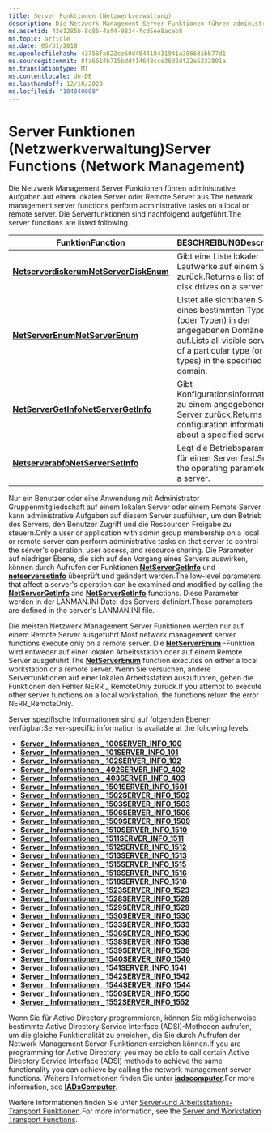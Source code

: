 ```yaml
---
title: Server Funktionen (Netzwerkverwaltung)
description: Die Netzwerk Management Server Funktionen führen administrative Aufgaben auf einem lokalen Server oder Remote Server aus. Die Serverfunktionen sind nachfolgend aufgeführt.
ms.assetid: 43e1285b-8c86-4af4-9834-fcd5ee8aceb8
ms.topic: article
ms.date: 05/31/2018
ms.openlocfilehash: 43758fa822ce60d484418431941a386681bb77d1
ms.sourcegitcommit: 8fa6614b715bddf14648cce36d2df22e5232801a
ms.translationtype: MT
ms.contentlocale: de-DE
ms.lasthandoff: 12/10/2020
ms.locfileid: "104040008"
---
```

# <a name="server-functions-network-management"></a><span data-ttu-id="f2895-104">Server Funktionen (Netzwerkverwaltung)</span><span class="sxs-lookup"><span data-stu-id="f2895-104">Server Functions (Network Management)</span></span>

<span data-ttu-id="f2895-105">Die Netzwerk Management Server Funktionen führen administrative Aufgaben auf einem lokalen Server oder Remote Server aus.</span><span class="sxs-lookup"><span data-stu-id="f2895-105">The network management server functions perform administrative tasks on a local or remote server.</span></span> <span data-ttu-id="f2895-106">Die Serverfunktionen sind nachfolgend aufgeführt.</span><span class="sxs-lookup"><span data-stu-id="f2895-106">The server functions are listed following.</span></span>



| <span data-ttu-id="f2895-107">Funktion</span><span class="sxs-lookup"><span data-stu-id="f2895-107">Function</span></span>                                       | <span data-ttu-id="f2895-108">BESCHREIBUNG</span><span class="sxs-lookup"><span data-stu-id="f2895-108">Description</span></span>                                                                        |
|------------------------------------------------|------------------------------------------------------------------------------------|
| [<span data-ttu-id="f2895-109">**Netserverdiskerum**</span><span class="sxs-lookup"><span data-stu-id="f2895-109">**NetServerDiskEnum**</span></span>](/windows/desktop/api/Lmserver/nf-lmserver-netserverdiskenum) | <span data-ttu-id="f2895-110">Gibt eine Liste lokaler Laufwerke auf einem Server zurück.</span><span class="sxs-lookup"><span data-stu-id="f2895-110">Returns a list of local disk drives on a server.</span></span>                                   |
| [<span data-ttu-id="f2895-111">**NetServerEnum**</span><span class="sxs-lookup"><span data-stu-id="f2895-111">**NetServerEnum**</span></span>](/windows/desktop/api/Lmserver/nf-lmserver-netserverenum)         | <span data-ttu-id="f2895-112">Listet alle sichtbaren Server eines bestimmten Typs (oder Typen) in der angegebenen Domäne auf.</span><span class="sxs-lookup"><span data-stu-id="f2895-112">Lists all visible servers of a particular type (or types) in the specified domain.</span></span> |
| [<span data-ttu-id="f2895-113">**NetServerGetInfo**</span><span class="sxs-lookup"><span data-stu-id="f2895-113">**NetServerGetInfo**</span></span>](/windows/desktop/api/Lmserver/nf-lmserver-netservergetinfo)   | <span data-ttu-id="f2895-114">Gibt Konfigurationsinformationen zu einem angegebenen Server zurück.</span><span class="sxs-lookup"><span data-stu-id="f2895-114">Returns configuration information about a specified server.</span></span>                        |
| [<span data-ttu-id="f2895-115">**Netserverabfo**</span><span class="sxs-lookup"><span data-stu-id="f2895-115">**NetServerSetInfo**</span></span>](/windows/desktop/api/Lmserver/nf-lmserver-netserversetinfo)   | <span data-ttu-id="f2895-116">Legt die Betriebsparameter für einen Server fest.</span><span class="sxs-lookup"><span data-stu-id="f2895-116">Sets the operating parameters for a server.</span></span>                                        |



 

<span data-ttu-id="f2895-117">Nur ein Benutzer oder eine Anwendung mit Administrator Gruppenmitgliedschaft auf einem lokalen Server oder einem Remote Server kann administrative Aufgaben auf diesem Server ausführen, um den Betrieb des Servers, den Benutzer Zugriff und die Ressourcen Freigabe zu steuern.</span><span class="sxs-lookup"><span data-stu-id="f2895-117">Only a user or application with admin group membership on a local or remote server can perform administrative tasks on that server to control the server's operation, user access, and resource sharing.</span></span> <span data-ttu-id="f2895-118">Die Parameter auf niedriger Ebene, die sich auf den Vorgang eines Servers auswirken, können durch Aufrufen der Funktionen [**NetServerGetInfo**](/windows/desktop/api/Lmserver/nf-lmserver-netservergetinfo) und [**netserversetinfo**](/windows/desktop/api/Lmserver/nf-lmserver-netserversetinfo) überprüft und geändert werden.</span><span class="sxs-lookup"><span data-stu-id="f2895-118">The low-level parameters that affect a server's operation can be examined and modified by calling the [**NetServerGetInfo**](/windows/desktop/api/Lmserver/nf-lmserver-netservergetinfo) and [**NetServerSetInfo**](/windows/desktop/api/Lmserver/nf-lmserver-netserversetinfo) functions.</span></span> <span data-ttu-id="f2895-119">Diese Parameter werden in der LANMAN.INI Datei des Servers definiert.</span><span class="sxs-lookup"><span data-stu-id="f2895-119">These parameters are defined in the server's LANMAN.INI file.</span></span>

<span data-ttu-id="f2895-120">Die meisten Netzwerk Management Server Funktionen werden nur auf einem Remote Server ausgeführt.</span><span class="sxs-lookup"><span data-stu-id="f2895-120">Most network management server functions execute only on a remote server.</span></span> <span data-ttu-id="f2895-121">Die [**NetServerEnum**](/windows/desktop/api/Lmserver/nf-lmserver-netserverenum) -Funktion wird entweder auf einer lokalen Arbeitsstation oder auf einem Remote Server ausgeführt.</span><span class="sxs-lookup"><span data-stu-id="f2895-121">The [**NetServerEnum**](/windows/desktop/api/Lmserver/nf-lmserver-netserverenum) function executes on either a local workstation or a remote server.</span></span> <span data-ttu-id="f2895-122">Wenn Sie versuchen, andere Serverfunktionen auf einer lokalen Arbeitsstation auszuführen, geben die Funktionen den Fehler NERR \_ RemoteOnly zurück.</span><span class="sxs-lookup"><span data-stu-id="f2895-122">If you attempt to execute other server functions on a local workstation, the functions return the error NERR\_RemoteOnly.</span></span>

<span data-ttu-id="f2895-123">Server spezifische Informationen sind auf folgenden Ebenen verfügbar:</span><span class="sxs-lookup"><span data-stu-id="f2895-123">Server-specific information is available at the following levels:</span></span>

-   [<span data-ttu-id="f2895-124">**Server \_ Informationen \_ 100**</span><span class="sxs-lookup"><span data-stu-id="f2895-124">**SERVER\_INFO\_100**</span></span>](/windows/desktop/api/Lmserver/ns-lmserver-server_info_100)
-   [<span data-ttu-id="f2895-125">**Server \_ Informationen \_ 101**</span><span class="sxs-lookup"><span data-stu-id="f2895-125">**SERVER\_INFO\_101**</span></span>](/windows/desktop/api/Lmserver/ns-lmserver-server_info_101)
-   [<span data-ttu-id="f2895-126">**Server \_ Informationen \_ 102**</span><span class="sxs-lookup"><span data-stu-id="f2895-126">**SERVER\_INFO\_102**</span></span>](/windows/desktop/api/Lmserver/ns-lmserver-server_info_102)
-   [<span data-ttu-id="f2895-127">**Server \_ Informationen \_ 402**</span><span class="sxs-lookup"><span data-stu-id="f2895-127">**SERVER\_INFO\_402**</span></span>](/windows/desktop/api/Lmserver/ns-lmserver-server_info_402)
-   [<span data-ttu-id="f2895-128">**Server \_ Informationen \_ 403**</span><span class="sxs-lookup"><span data-stu-id="f2895-128">**SERVER\_INFO\_403**</span></span>](/windows/desktop/api/Lmserver/ns-lmserver-server_info_403)
-   [<span data-ttu-id="f2895-129">**Server \_ Informationen \_ 1501**</span><span class="sxs-lookup"><span data-stu-id="f2895-129">**SERVER\_INFO\_1501**</span></span>](/windows/desktop/api/Lmserver/ns-lmserver-server_info_1501)
-   [<span data-ttu-id="f2895-130">**Server \_ Informationen \_ 1502**</span><span class="sxs-lookup"><span data-stu-id="f2895-130">**SERVER\_INFO\_1502**</span></span>](/windows/desktop/api/Lmserver/ns-lmserver-server_info_1502)
-   [<span data-ttu-id="f2895-131">**Server \_ Informationen \_ 1503**</span><span class="sxs-lookup"><span data-stu-id="f2895-131">**SERVER\_INFO\_1503**</span></span>](/windows/desktop/api/Lmserver/ns-lmserver-server_info_1503)
-   [<span data-ttu-id="f2895-132">**Server \_ Informationen \_ 1506**</span><span class="sxs-lookup"><span data-stu-id="f2895-132">**SERVER\_INFO\_1506**</span></span>](/windows/desktop/api/Lmserver/ns-lmserver-server_info_1506)
-   [<span data-ttu-id="f2895-133">**Server \_ Informationen \_ 1509**</span><span class="sxs-lookup"><span data-stu-id="f2895-133">**SERVER\_INFO\_1509**</span></span>](/windows/desktop/api/Lmserver/ns-lmserver-server_info_1509)
-   [<span data-ttu-id="f2895-134">**Server \_ Informationen \_ 1510**</span><span class="sxs-lookup"><span data-stu-id="f2895-134">**SERVER\_INFO\_1510**</span></span>](/windows/desktop/api/Lmserver/ns-lmserver-server_info_1510)
-   [<span data-ttu-id="f2895-135">**Server \_ Informationen \_ 1511**</span><span class="sxs-lookup"><span data-stu-id="f2895-135">**SERVER\_INFO\_1511**</span></span>](/windows/desktop/api/Lmserver/ns-lmserver-server_info_1511)
-   [<span data-ttu-id="f2895-136">**Server \_ Informationen \_ 1512**</span><span class="sxs-lookup"><span data-stu-id="f2895-136">**SERVER\_INFO\_1512**</span></span>](/windows/desktop/api/Lmserver/ns-lmserver-server_info_1512)
-   [<span data-ttu-id="f2895-137">**Server \_ Informationen \_ 1513**</span><span class="sxs-lookup"><span data-stu-id="f2895-137">**SERVER\_INFO\_1513**</span></span>](/windows/desktop/api/Lmserver/ns-lmserver-server_info_1513)
-   [<span data-ttu-id="f2895-138">**Server \_ Informationen \_ 1515**</span><span class="sxs-lookup"><span data-stu-id="f2895-138">**SERVER\_INFO\_1515**</span></span>](/windows/desktop/api/Lmserver/ns-lmserver-server_info_1515)
-   [<span data-ttu-id="f2895-139">**Server \_ Informationen \_ 1516**</span><span class="sxs-lookup"><span data-stu-id="f2895-139">**SERVER\_INFO\_1516**</span></span>](/windows/desktop/api/Lmserver/ns-lmserver-server_info_1516)
-   [<span data-ttu-id="f2895-140">**Server \_ Informationen \_ 1518**</span><span class="sxs-lookup"><span data-stu-id="f2895-140">**SERVER\_INFO\_1518**</span></span>](/windows/desktop/api/Lmserver/ns-lmserver-server_info_1518)
-   [<span data-ttu-id="f2895-141">**Server \_ Informationen \_ 1523**</span><span class="sxs-lookup"><span data-stu-id="f2895-141">**SERVER\_INFO\_1523**</span></span>](/windows/desktop/api/Lmserver/ns-lmserver-server_info_1523)
-   [<span data-ttu-id="f2895-142">**Server \_ Informationen \_ 1528**</span><span class="sxs-lookup"><span data-stu-id="f2895-142">**SERVER\_INFO\_1528**</span></span>](/windows/desktop/api/Lmserver/ns-lmserver-server_info_1528)
-   [<span data-ttu-id="f2895-143">**Server \_ Informationen \_ 1529**</span><span class="sxs-lookup"><span data-stu-id="f2895-143">**SERVER\_INFO\_1529**</span></span>](/windows/desktop/api/Lmserver/ns-lmserver-server_info_1529)
-   [<span data-ttu-id="f2895-144">**Server \_ Informationen \_ 1530**</span><span class="sxs-lookup"><span data-stu-id="f2895-144">**SERVER\_INFO\_1530**</span></span>](/windows/desktop/api/Lmserver/ns-lmserver-server_info_1530)
-   [<span data-ttu-id="f2895-145">**Server \_ Informationen \_ 1533**</span><span class="sxs-lookup"><span data-stu-id="f2895-145">**SERVER\_INFO\_1533**</span></span>](/windows/desktop/api/Lmserver/ns-lmserver-server_info_1533)
-   [<span data-ttu-id="f2895-146">**Server \_ Informationen \_ 1536**</span><span class="sxs-lookup"><span data-stu-id="f2895-146">**SERVER\_INFO\_1536**</span></span>](/windows/desktop/api/Lmserver/ns-lmserver-server_info_1536)
-   [<span data-ttu-id="f2895-147">**Server \_ Informationen \_ 1538**</span><span class="sxs-lookup"><span data-stu-id="f2895-147">**SERVER\_INFO\_1538**</span></span>](/windows/desktop/api/Lmserver/ns-lmserver-server_info_1538)
-   [<span data-ttu-id="f2895-148">**Server \_ Informationen \_ 1539**</span><span class="sxs-lookup"><span data-stu-id="f2895-148">**SERVER\_INFO\_1539**</span></span>](/windows/desktop/api/Lmserver/ns-lmserver-server_info_1539)
-   [<span data-ttu-id="f2895-149">**Server \_ Informationen \_ 1540**</span><span class="sxs-lookup"><span data-stu-id="f2895-149">**SERVER\_INFO\_1540**</span></span>](/windows/desktop/api/Lmserver/ns-lmserver-server_info_1540)
-   [<span data-ttu-id="f2895-150">**Server \_ Informationen \_ 1541**</span><span class="sxs-lookup"><span data-stu-id="f2895-150">**SERVER\_INFO\_1541**</span></span>](/windows/desktop/api/Lmserver/ns-lmserver-server_info_1541)
-   [<span data-ttu-id="f2895-151">**Server \_ Informationen \_ 1542**</span><span class="sxs-lookup"><span data-stu-id="f2895-151">**SERVER\_INFO\_1542**</span></span>](/windows/desktop/api/Lmserver/ns-lmserver-server_info_1542)
-   [<span data-ttu-id="f2895-152">**Server \_ Informationen \_ 1544**</span><span class="sxs-lookup"><span data-stu-id="f2895-152">**SERVER\_INFO\_1544**</span></span>](/windows/desktop/api/Lmserver/ns-lmserver-server_info_1544)
-   [<span data-ttu-id="f2895-153">**Server \_ Informationen \_ 1550**</span><span class="sxs-lookup"><span data-stu-id="f2895-153">**SERVER\_INFO\_1550**</span></span>](/windows/desktop/api/Lmserver/ns-lmserver-server_info_1550)
-   [<span data-ttu-id="f2895-154">**Server \_ Informationen \_ 1552**</span><span class="sxs-lookup"><span data-stu-id="f2895-154">**SERVER\_INFO\_1552**</span></span>](/windows/desktop/api/Lmserver/ns-lmserver-server_info_1552)

<span data-ttu-id="f2895-155">Wenn Sie für Active Directory programmieren, können Sie möglicherweise bestimmte Active Directory Service Interface (ADSI)-Methoden aufrufen, um die gleiche Funktionalität zu erreichen, die Sie durch Aufrufen der Network Management Server-Funktionen erreichen können.</span><span class="sxs-lookup"><span data-stu-id="f2895-155">If you are programming for Active Directory, you may be able to call certain Active Directory Service Interface (ADSI) methods to achieve the same functionality you can achieve by calling the network management server functions.</span></span> <span data-ttu-id="f2895-156">Weitere Informationen finden Sie unter [**iadscomputer**](/windows/desktop/api/iads/nn-iads-iadscomputer).</span><span class="sxs-lookup"><span data-stu-id="f2895-156">For more information, see [**IADsComputer**](/windows/desktop/api/iads/nn-iads-iadscomputer).</span></span>

<span data-ttu-id="f2895-157">Weitere Informationen finden Sie unter [Server-und Arbeitsstations-Transport Funktionen](server-and-workstation-transport-functions.md).</span><span class="sxs-lookup"><span data-stu-id="f2895-157">For more information, see the [Server and Workstation Transport Functions](server-and-workstation-transport-functions.md).</span></span>

 

 
